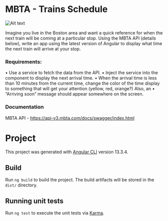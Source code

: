 
# MBTA - Trains Schedule

![Alt text](relative/path/to/img.jpg?raw=true "Title")

Imagine you live in the Boston area and want a quick reference for when the next train will be coming at a particular stop. Using the MBTA API (details below), write an app using the latest version of Angular to display what time the next train will arrive at your stop.
### Requirements:
• Use a service to fetch the data from the API.
• Inject the service into the component to display the next arrival time.
• When the arrival time is less than 10 minutes from the current time, change the color of
the time display to something that will get your attention (yellow, red, orange?) Also, an
• “Arriving soon” message should appear somewhere on the screen.

### Documentation
MBTA API - https://api-v3.mbta.com/docs/swagger/index.html
    
# Project
This project was generated with [Angular CLI](https://github.com/angular/angular-cli) version 13.3.4.

## Build

Run `ng build` to build the project. The build artifacts will be stored in the `dist/` directory.

## Running unit tests

Run `ng test` to execute the unit tests via [Karma](https://karma-runner.github.io).
